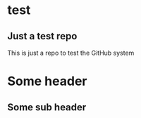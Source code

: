 # test
## Just a test repo

This is just a repo to test the GitHub system

# Some header

## Some sub header
